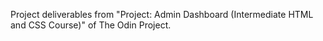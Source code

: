 Project deliverables from "Project: Admin Dashboard (Intermediate HTML and CSS Course)" of The Odin Project.

